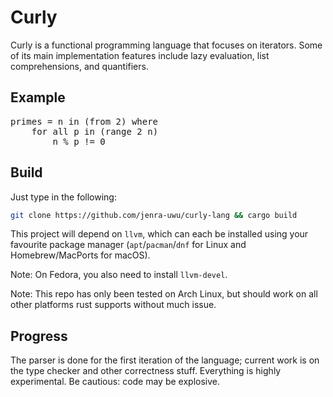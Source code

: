 # Curly
Curly is a functional programming language that focuses on iterators. Some of its main implementation features include lazy evaluation, list comprehensions, and quantifiers.

## Example
<pre>
primes = n <span class="hljs-keyword">in</span> (from <span class="hljs-number">2</span>) <span class="hljs-keyword">where</span>
    <span class="hljs-keyword">for</span> <span class="hljs-keyword">all</span> p <span class="hljs-keyword">in</span> (range <span class="hljs-number">2</span> n)
        n % p != <span class="hljs-number">0</span>
</pre>

## Build
Just type in the following:
```bash
git clone https://github.com/jenra-uwu/curly-lang && cargo build
```
This project will depend on `llvm`, which can each be installed using your favourite package manager (`apt`/`pacman`/`dnf` for Linux and Homebrew/MacPorts for macOS).

Note: On Fedora, you also need to install `llvm-devel`.

Note: This repo has only been tested on Arch Linux, but should work on all other platforms rust supports without much issue.

## Progress
The parser is done for the first iteration of the language; current work is on the type checker and other correctness stuff. Everything is highly experimental. Be cautious: code may be explosive.
